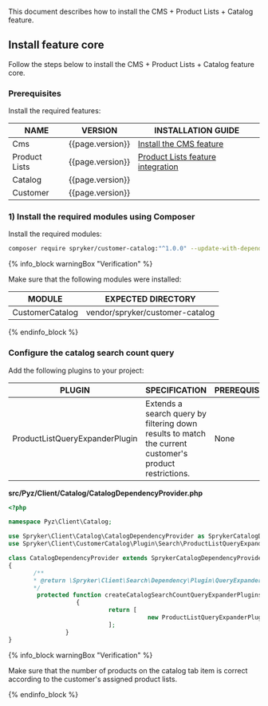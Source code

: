 


This document describes how to install the CMS + Product Lists + Catalog feature.

## Install feature core

Follow the steps below to install the CMS + Product Lists + Catalog feature core.

### Prerequisites

Install the required features:

| NAME | VERSION | INSTALLATION GUIDE |
| --- | --- |  --- |
| Cms | {{page.version}} | [Install the CMS feature](/docs/pbc/all/content-management-system/{{page.version}}/base-shop/install-and-upgrade/install-features/install-the-cms-feature.html) |
| Product Lists | {{page.version}} | [Product Lists feature integration](/docs/pbc/all/product-information-management/{{page.version}}/base-shop/install-and-upgrade/install-features/install-the-product-lists-featureinstall-features/install-the-product-lists-feature.html) | 
| Catalog | {{page.version}} | |
| Customer | {{page.version}} | |

### 1) Install the required modules using Composer

Install the required modules:

```bash
composer require spryker/customer-catalog:"^1.0.0" --update-with-dependencies
```

{% info_block warningBox "Verification" %}

Make sure that the following modules were installed:

| MODULE | EXPECTED DIRECTORY |
| --- | --- |
| CustomerCatalog | vendor/spryker/customer-catalog |

{% endinfo_block %}

### Configure the catalog search count query

Add the following plugins to your project:

| PLUGIN | SPECIFICATION | PREREQUISITES | NAMESPACE |
| --- | --- | --- | --- |
| ProductListQueryExpanderPlugin | Extends a search query by filtering down results to match the current customer's product restrictions. | None |  \Spryker\Client\CustomerCatalog\Plugin\Search\ProductListQueryExpanderPlugin |

**src/Pyz/Client/Catalog/CatalogDependencyProvider.php**

 ```php
 <?php

namespace Pyz\Client\Catalog;

use Spryker\Client\Catalog\CatalogDependencyProvider as SprykerCatalogDependencyProvider;
use Spryker\Client\CustomerCatalog\Plugin\Search\ProductListQueryExpanderPlugin;

class CatalogDependencyProvider extends SprykerCatalogDependencyProvider
{
        /**
        * @return \Spryker\Client\Search\Dependency\Plugin\QueryExpanderPluginInterface[]
        */
         protected function createCatalogSearchCountQueryExpanderPlugins():             array
                    {
                             return [
                                        new ProductListQueryExpanderPlugin(),
                             ];
                 }
}
 ```

{% info_block warningBox "Verification" %}

Make sure that the number of products on the catalog tab item is correct according to the customer's assigned product lists.

{% endinfo_block %}
